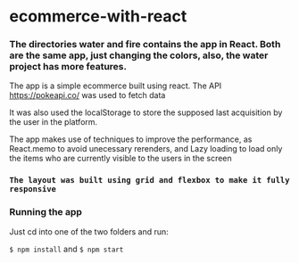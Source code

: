 # ecommerce-with-react
### The directories water and fire contains the app in React. Both are the same app, just changing the colors, also, the water project has more features.

The app is a simple ecommerce built using react.
The API https://pokeapi.co/ was used to fetch data

It was also used the localStorage to store the supposed last acquisition by the user in the platform.

The app makes use of techniques to improve the performance, as React.memo to avoid unecessary rerenders, and Lazy loading to load only the items who are currently visible to the users in the screen

### `The layout was built using grid and flexbox to make it fully responsive`

### Running the app
Just cd into one of the two folders and run:

`$ npm install`
and
`$ npm start`
